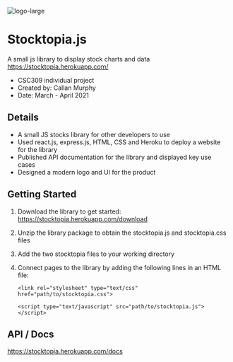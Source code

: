 
![logo-large](https://user-images.githubusercontent.com/55993520/119248568-03cdb700-bb60-11eb-884f-6971006dfe35.png)

# Stocktopia.js

A small js library to display stock charts and data  
https://stocktopia.herokuapp.com/

- CSC309 individual project
- Created by: Callan Murphy
- Date: March - April 2021

## Details

- A small JS stocks library for other developers to use
- Used react.js, express.js, HTML, CSS and Heroku to deploy a website for the library
- Published API documentation for the library and displayed key use cases
- Designed a modern logo and UI for the product

## Getting Started

1. Download the library to get started: https://stocktopia.herokuapp.com/download

2. Unzip the library package to obtain the stocktopia.js and stocktopia.css files

3. Add the two stocktopia files to your working directory

4. Connect pages to the library by adding the following lines in an HTML file:

    `<link rel="stylesheet" type="text/css" href="path/to/stocktopia.css">`

    `<script type="text/javascript" src="path/to/stocktopia.js"></script>`
    
## API / Docs

https://stocktopia.herokuapp.com/docs
